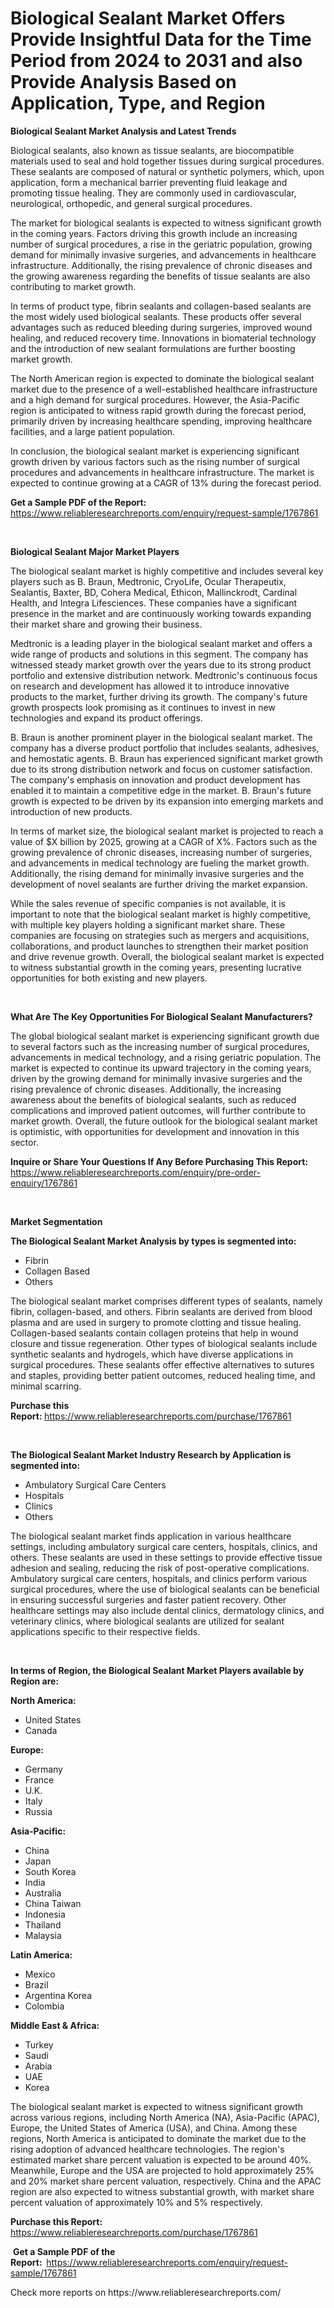 <p><h1>Biological Sealant Market Offers Provide Insightful Data for the Time Period from 2024 to 2031 and also Provide Analysis Based on Application, Type, and Region</h1></p><p><strong>Biological Sealant Market Analysis and Latest Trends</strong></p>
<p><p>Biological sealants, also known as tissue sealants, are biocompatible materials used to seal and hold together tissues during surgical procedures. These sealants are composed of natural or synthetic polymers, which, upon application, form a mechanical barrier preventing fluid leakage and promoting tissue healing. They are commonly used in cardiovascular, neurological, orthopedic, and general surgical procedures.</p><p>The market for biological sealants is expected to witness significant growth in the coming years. Factors driving this growth include an increasing number of surgical procedures, a rise in the geriatric population, growing demand for minimally invasive surgeries, and advancements in healthcare infrastructure. Additionally, the rising prevalence of chronic diseases and the growing awareness regarding the benefits of tissue sealants are also contributing to market growth.</p><p>In terms of product type, fibrin sealants and collagen-based sealants are the most widely used biological sealants. These products offer several advantages such as reduced bleeding during surgeries, improved wound healing, and reduced recovery time. Innovations in biomaterial technology and the introduction of new sealant formulations are further boosting market growth.</p><p>The North American region is expected to dominate the biological sealant market due to the presence of a well-established healthcare infrastructure and a high demand for surgical procedures. However, the Asia-Pacific region is anticipated to witness rapid growth during the forecast period, primarily driven by increasing healthcare spending, improving healthcare facilities, and a large patient population.</p><p>In conclusion, the biological sealant market is experiencing significant growth driven by various factors such as the rising number of surgical procedures and advancements in healthcare infrastructure. The market is expected to continue growing at a CAGR of 13% during the forecast period.</p></p>
<p><strong>Get a Sample PDF of the Report:&nbsp;</strong> <a href="https://www.reliableresearchreports.com/enquiry/request-sample/1767861">https://www.reliableresearchreports.com/enquiry/request-sample/1767861</a></p>
<p>&nbsp;</p>
<p><strong>Biological Sealant Major Market Players</strong></p>
<p><p>The biological sealant market is highly competitive and includes several key players such as B. Braun, Medtronic, CryoLife, Ocular Therapeutix, Sealantis, Baxter, BD, Cohera Medical, Ethicon, Mallinckrodt, Cardinal Health, and Integra Lifesciences. These companies have a significant presence in the market and are continuously working towards expanding their market share and growing their business.</p><p>Medtronic is a leading player in the biological sealant market and offers a wide range of products and solutions in this segment. The company has witnessed steady market growth over the years due to its strong product portfolio and extensive distribution network. Medtronic's continuous focus on research and development has allowed it to introduce innovative products to the market, further driving its growth. The company's future growth prospects look promising as it continues to invest in new technologies and expand its product offerings.</p><p>B. Braun is another prominent player in the biological sealant market. The company has a diverse product portfolio that includes sealants, adhesives, and hemostatic agents. B. Braun has experienced significant market growth due to its strong distribution network and focus on customer satisfaction. The company's emphasis on innovation and product development has enabled it to maintain a competitive edge in the market. B. Braun's future growth is expected to be driven by its expansion into emerging markets and introduction of new products.</p><p>In terms of market size, the biological sealant market is projected to reach a value of $X billion by 2025, growing at a CAGR of X%. Factors such as the growing prevalence of chronic diseases, increasing number of surgeries, and advancements in medical technology are fueling the market growth. Additionally, the rising demand for minimally invasive surgeries and the development of novel sealants are further driving the market expansion.</p><p>While the sales revenue of specific companies is not available, it is important to note that the biological sealant market is highly competitive, with multiple key players holding a significant market share. These companies are focusing on strategies such as mergers and acquisitions, collaborations, and product launches to strengthen their market position and drive revenue growth. Overall, the biological sealant market is expected to witness substantial growth in the coming years, presenting lucrative opportunities for both existing and new players.</p></p>
<p>&nbsp;</p>
<p><strong>What Are The Key Opportunities For Biological Sealant Manufacturers?</strong></p>
<p><p>The global biological sealant market is experiencing significant growth due to several factors such as the increasing number of surgical procedures, advancements in medical technology, and a rising geriatric population. The market is expected to continue its upward trajectory in the coming years, driven by the growing demand for minimally invasive surgeries and the rising prevalence of chronic diseases. Additionally, the increasing awareness about the benefits of biological sealants, such as reduced complications and improved patient outcomes, will further contribute to market growth. Overall, the future outlook for the biological sealant market is optimistic, with opportunities for development and innovation in this sector.</p></p>
<p><strong>Inquire or Share Your Questions If Any Before Purchasing This Report:</strong> <a href="https://www.reliableresearchreports.com/enquiry/pre-order-enquiry/1767861">https://www.reliableresearchreports.com/enquiry/pre-order-enquiry/1767861</a></p>
<p>&nbsp;</p>
<p><strong>Market Segmentation</strong></p>
<p><strong>The Biological Sealant Market Analysis by types is segmented into:</strong></p>
<p><ul><li>Fibrin</li><li>Collagen Based</li><li>Others</li></ul></p>
<p><p>The biological sealant market comprises different types of sealants, namely fibrin, collagen-based, and others. Fibrin sealants are derived from blood plasma and are used in surgery to promote clotting and tissue healing. Collagen-based sealants contain collagen proteins that help in wound closure and tissue regeneration. Other types of biological sealants include synthetic sealants and hydrogels, which have diverse applications in surgical procedures. These sealants offer effective alternatives to sutures and staples, providing better patient outcomes, reduced healing time, and minimal scarring.</p></p>
<p><strong>Purchase this Report:&nbsp;</strong><a href="https://www.reliableresearchreports.com/purchase/1767861">https://www.reliableresearchreports.com/purchase/1767861</a></p>
<p>&nbsp;</p>
<p><strong>The Biological Sealant Market Industry Research by Application is segmented into:</strong></p>
<p><ul><li>Ambulatory Surgical Care Centers</li><li>Hospitals</li><li>Clinics</li><li>Others</li></ul></p>
<p><p>The biological sealant market finds application in various healthcare settings, including ambulatory surgical care centers, hospitals, clinics, and others. These sealants are used in these settings to provide effective tissue adhesion and sealing, reducing the risk of post-operative complications. Ambulatory surgical care centers, hospitals, and clinics perform various surgical procedures, where the use of biological sealants can be beneficial in ensuring successful surgeries and faster patient recovery. Other healthcare settings may also include dental clinics, dermatology clinics, and veterinary clinics, where biological sealants are utilized for sealant applications specific to their respective fields.</p></p>
<p>&nbsp;</p>
<p><strong>In terms of Region, the Biological Sealant Market Players available by Region are:</strong></p>
<p>
    <p> <strong> North America: </strong>
        <ul>
            <li>United States</li>
            <li>Canada</li>
        </ul>
        </p> 
    <p> <strong> Europe: </strong>
        <ul>
            <li>Germany</li>
            <li>France</li>
            <li>U.K.</li>
            <li>Italy</li>
            <li>Russia</li>
        </ul>
        </p> 
    <p> <strong> Asia-Pacific: </strong>
        <ul>
            <li>China</li>
            <li>Japan</li>
            <li>South Korea</li>
            <li>India</li>
            <li>Australia</li>
            <li>China Taiwan</li>
            <li>Indonesia</li>
            <li>Thailand</li>
            <li>Malaysia</li>
        </ul>
        </p> 
    <p> <strong> Latin America: </strong>
        <ul>
            <li>Mexico</li>
            <li>Brazil</li>
            <li>Argentina Korea</li>
            <li>Colombia</li>
        </ul>
        </p> 
    <p> <strong> Middle East & Africa: </strong>
        <ul>
            <li>Turkey</li>
            <li>Saudi</li>
            <li>Arabia</li>
            <li>UAE</li>
            <li>Korea</li>
        </ul>
    </p>
    </p>
<p><p>The biological sealant market is expected to witness significant growth across various regions, including North America (NA), Asia-Pacific (APAC), Europe, the United States of America (USA), and China. Among these regions, North America is anticipated to dominate the market due to the rising adoption of advanced healthcare technologies. The region's estimated market share percent valuation is expected to be around 40%. Meanwhile, Europe and the USA are projected to hold approximately 25% and 20% market share percent valuation, respectively. China and the APAC region are also expected to witness substantial growth, with market share percent valuation of approximately 10% and 5% respectively.</p></p>
<p><strong>Purchase this Report: </strong><a href="https://www.reliableresearchreports.com/purchase/1767861">https://www.reliableresearchreports.com/purchase/1767861</a></p>
<p>&nbsp;<strong>Get a Sample PDF of the Report:&nbsp;&nbsp;</strong><a href="https://www.reliableresearchreports.com/enquiry/request-sample/1767861">https://www.reliableresearchreports.com/enquiry/request-sample/1767861</a></p>
<p><strong></strong></p>
<p>Check more reports on https://www.reliableresearchreports.com/</p>